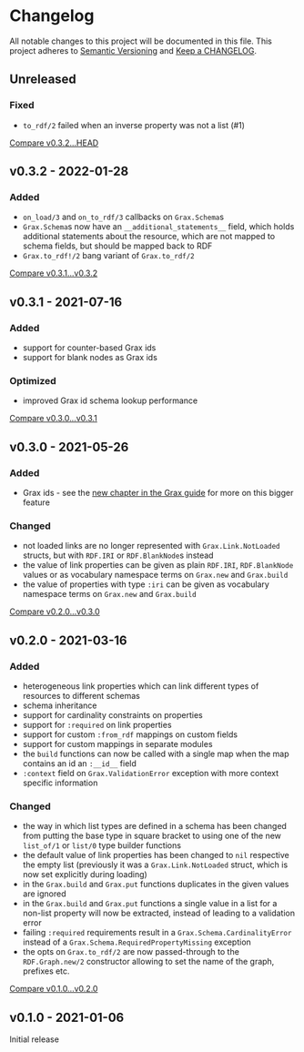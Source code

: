 # Changelog

All notable changes to this project will be documented in this file.
This project adheres to [Semantic Versioning](http://semver.org/) and
[Keep a CHANGELOG](http://keepachangelog.com).


## Unreleased

### Fixed

- `to_rdf/2` failed when an inverse property was not a list (#1)


[Compare v0.3.2...HEAD](https://github.com/rdf-elixir/grax/compare/v0.3.2...HEAD)



## v0.3.2 - 2022-01-28

### Added

- `on_load/3` and `on_to_rdf/3` callbacks on `Grax.Schema`s
- `Grax.Schema`s now have an `__additional_statements__` field, which holds
  additional statements about the resource, which are not mapped to schema 
  fields, but should be mapped back to RDF
- `Grax.to_rdf!/2` bang variant of `Grax.to_rdf/2` 


[Compare v0.3.1...v0.3.2](https://github.com/rdf-elixir/grax/compare/v0.3.1...v0.3.2)



## v0.3.1 - 2021-07-16

### Added

- support for counter-based Grax ids 
- support for blank nodes as Grax ids 


### Optimized

- improved Grax id schema lookup performance


[Compare v0.3.0...v0.3.1](https://github.com/rdf-elixir/grax/compare/v0.3.0...v0.3.1)



## v0.3.0 - 2021-05-26

### Added

- Grax ids - see the [new chapter in the Grax guide](https://rdf-elixir.dev/grax/ids.html)
  for more on this bigger feature


### Changed

- not loaded links are no longer represented with `Grax.Link.NotLoaded` structs,
  but with `RDF.IRI` or `RDF.BlankNode`s instead 
- the value of link properties can be given as plain `RDF.IRI`, `RDF.BlankNode`
  values or as vocabulary namespace terms on `Grax.new` and `Grax.build` 
- the value of properties with type `:iri` can be given as vocabulary namespace
  terms on `Grax.new` and `Grax.build`


[Compare v0.2.0...v0.3.0](https://github.com/rdf-elixir/grax/compare/v0.2.0...v0.3.0)



## v0.2.0 - 2021-03-16

### Added

- heterogeneous link properties which can link different types of resources
  to different schemas
- schema inheritance
- support for cardinality constraints on properties
- support for `:required` on link properties  
- support for custom `:from_rdf` mappings on custom fields  
- support for custom mappings in separate modules
- the `build` functions can now be called with a single map when the map contains
  an id an `:__id__` field
- `:context` field on `Grax.ValidationError` exception with more context specific information

### Changed

- the way in which list types are defined in a schema has been changed from putting the
  base type in square bracket to using one of the new `list_of/1` or `list/0` type builder
  functions
- the default value of link properties has been changed to `nil` respective the empty list
  (previously it was a `Grax.Link.NotLoaded` struct, which is now set explicitly 
  during loading)
- in the `Grax.build` and `Grax.put` functions duplicates in the given values are ignored 
- in the `Grax.build` and `Grax.put` functions a single value in a list for a non-list 
  property will now be extracted, instead of leading to a validation error
- failing `:required` requirements result in a `Grax.Schema.CardinalityError` instead
  of a `Grax.Schema.RequiredPropertyMissing` exception
- the opts on `Grax.to_rdf/2` are now passed-through to the `RDF.Graph.new/2` constructor
  allowing to set the name of the graph, prefixes etc.


[Compare v0.1.0...v0.2.0](https://github.com/rdf-elixir/grax/compare/v0.1.0...v0.2.0)



## v0.1.0 - 2021-01-06

Initial release
